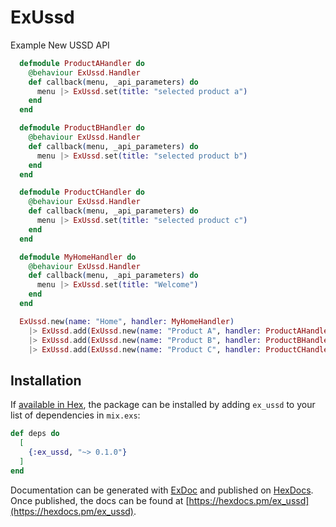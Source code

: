 # ExUssd

Example New USSD API

```elixir
  defmodule ProductAHandler do
    @behaviour ExUssd.Handler
    def callback(menu, _api_parameters) do
      menu |> ExUssd.set(title: "selected product a")
    end
  end

  defmodule ProductBHandler do
    @behaviour ExUssd.Handler
    def callback(menu, _api_parameters) do
      menu |> ExUssd.set(title: "selected product b")
    end
  end

  defmodule ProductCHandler do
    @behaviour ExUssd.Handler
    def callback(menu, _api_parameters) do
      menu |> ExUssd.set(title: "selected product c")
    end
  end

  defmodule MyHomeHandler do
    @behaviour ExUssd.Handler
    def callback(menu, _api_parameters) do
      menu |> ExUssd.set(title: "Welcome")
    end
  end

  ExUssd.new(name: "Home", handler: MyHomeHandler)
    |> ExUssd.add(ExUssd.new(name: "Product A", handler: ProductAHandler))
    |> ExUssd.add(ExUssd.new(name: "Product B", handler: ProductBHandler))
    |> ExUssd.add(ExUssd.new(name: "Product C", handler: ProductCHandler))
```

## Installation

If [available in Hex](https://hex.pm/docs/publish), the package can be installed
by adding `ex_ussd` to your list of dependencies in `mix.exs`:

```elixir
def deps do
  [
    {:ex_ussd, "~> 0.1.0"}
  ]
end
```

Documentation can be generated with [ExDoc](https://github.com/elixir-lang/ex_doc)
and published on [HexDocs](https://hexdocs.pm). Once published, the docs can
be found at [https://hexdocs.pm/ex_ussd](https://hexdocs.pm/ex_ussd).

